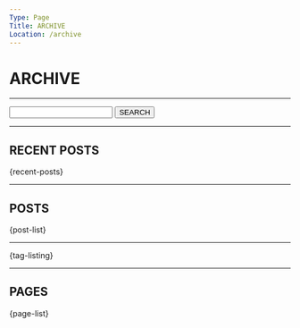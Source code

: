 ```yaml
---
Type: Page
Title: ARCHIVE
Location: /archive
---
```


# ARCHIVE

---

<form action="/" method="get" class="search">
<label for="search"></label>
<input type="text" name="search">
<button type="submit">SEARCH</button>
</form>

---

## RECENT POSTS

{recent-posts}

---

## POSTS

{post-list}

---

{tag-listing}

---

## PAGES

{page-list}
